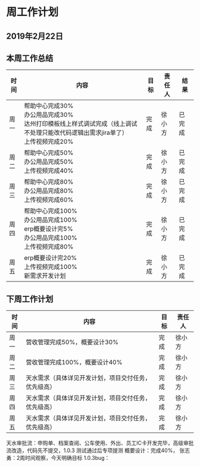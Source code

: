 # 周工作计划

## 2019年2月22日

## 本周工作总结

|时间|内容|目标|责任人|结果|
|--|--|--|--|--|
|周一|帮助中心完成30%<br>办公用品完成30%<br>达州打印模板线上样式调试完成（线上调试不处理只能改代码逻辑出需求jira单了）<br>上传视频完成20%|完成|徐小方|已完成|
|周二|帮助中心完成50%<br>办公用品完成50%<br>上传视频完成40%|完成|徐小方|已完成|
|周三|帮助中心完成80%<br>办公用品完成80%<br>上传视频完成60%|完成|徐小方|已完成|
|周四|帮助中心完成100%<br>办公用品完成100%<br>erp概要设计完5%<br>办公用品完成100%<br>上传视频完成80%|完成|徐小方|已完成|
|周五|erp概要设计完20%<br>上传视频完成100%<br>新需求开发计划|完成|徐小方|已完成|

## 下周工作计划

|时间|内容|目标|责任人|
|--|--|--|--|
|周一|营收管理完成50%，概要设计30%|完成|徐小方|
|周二|营收管理完成100%，概要设计40%|完成|徐小方|
|周三|天水需求（具体详见开发计划，项目交付任务，优先级高）|完成|徐小方|
|周四|天水需求（具体详见开发计划，项目交付任务，优先级高）|完成|徐小方|
|周五|天水需求（具体详见开发计划，项目交付任务，优先级高）|完成|徐小方|

天水审批流：申购单、档案查阅、公车使用、外出、员工IC卡开发完毕，高级审批流改造，代码先不提交，1.0.3 测试通过后专项提测
概要设计：完成40%，
张志勇：2周时间观察，今天明确目标
1.0.3bug：
